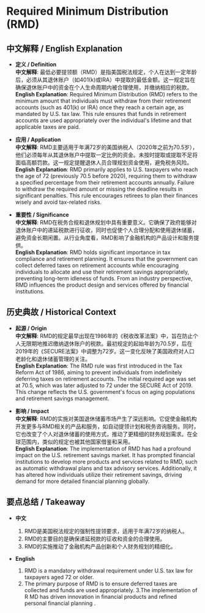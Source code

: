 # Required Minimum Distribution (RMD)

## 中文解释 / English Explanation

* **定义 / Definition**  
  **中文解释**: 最低必要提领额（RMD）是指美国税法规定，个人在达到一定年龄后，必须从其退休账户（如401(k)或IRA）中提取的最低金额。这一规定旨在确保退休账户中的资金在个人生命周期内被合理使用，并缴纳相应的税款。  
  **English Explanation**: Required Minimum Distribution (RMD) refers to the minimum amount that individuals must withdraw from their retirement accounts (such as 401(k) or IRA) once they reach a certain age, as mandated by U.S. tax law. This rule ensures that funds in retirement accounts are used appropriately over the individual's lifetime and that applicable taxes are paid.

* **应用 / Application**  
  **中文解释**: RMD主要适用于年满72岁的美国纳税人（2020年之前为70.5岁），他们必须每年从其退休账户中提取一定比例的资金。未按时提取或提取不足将面临高额罚款。这一规定提醒退休人员合理规划资金使用，避免税务风险。  
  **English Explanation**: RMD primarily applies to U.S. taxpayers who reach the age of 72 (previously 70.5 before 2020), requiring them to withdraw a specified percentage from their retirement accounts annually. Failure to withdraw the required amount or missing the deadline results in significant penalties. This rule encourages retirees to plan their finances wisely and avoid tax-related risks.

* **重要性 / Significance**  
  **中文解释**: RMD在税务合规和退休规划中具有重要意义。它确保了政府能够对退休账户中的递延税款进行征收，同时也促使个人合理分配和使用退休储蓄，避免资金长期闲置。从行业角度看，RMD影响了金融机构的产品设计和服务提供。  
  **English Explanation**: RMD holds significant importance in tax compliance and retirement planning. It ensures that the government can collect deferred taxes on retirement accounts while encouraging individuals to allocate and use their retirement savings appropriately, preventing long-term idleness of funds. From an industry perspective, RMD influences the product design and services offered by financial institutions.

## 历史典故 / Historical Context

* **起源 / Origin**  
  **中文解释**: RMD的规定最早出现在1986年的《税收改革法案》中，旨在防止个人无限期地推迟缴纳退休账户的税款。最初规定的起始年龄为70.5岁，后在2019年的《SECURE法案》中调整为72岁。这一变化反映了美国政府对人口老龄化和退休储蓄管理的关注。  
  **English Explanation**: The RMD rule was first introduced in the Tax Reform Act of 1986, aiming to prevent individuals from indefinitely deferring taxes on retirement accounts. The initial required age was set at 70.5, which was later adjusted to 72 under the SECURE Act of 2019. This change reflects the U.S. government's focus on aging populations and retirement savings management.

* **影响 / Impact**  
  **中文解释**: RMD的实施对美国退休储蓄市场产生了深远影响。它促使金融机构开发更多与RMD相关的产品和服务，如自动提领计划和税务咨询服务。同时，它也改变了个人对退休储蓄的使用方式，推动了更精细的财务规划需求。在全球范围内，类似的规定也被其他国家借鉴和采用。  
  **English Explanation**: The implementation of RMD has had a profound impact on the U.S. retirement savings market. It has prompted financial institutions to develop more products and services related to RMD, such as automatic withdrawal plans and tax advisory services. Additionally, it has altered how individuals utilize their retirement savings, driving demand for more detailed financial planning globally.

## 要点总结 / Takeaway

* **中文**  
  1. RMD是美国税法规定的强制性提领要求，适用于年满72岁的纳税人。
  2. RMD的主要目的是确保递延税款的征收和资金的合理使用。
  3. RMD的实施推动了金融机构产品创新和个人财务规划的精细化。

* **English**  
  1. RMD is a mandatory withdrawal requirement under U.S. tax law for taxpayers aged 72 or older.
  2. The primary purpose of RMD is to ensure deferred taxes are collected and funds are used appropriately.
  3.The implementation of R MD has driven innovation in financial products and refined personal financial planning .